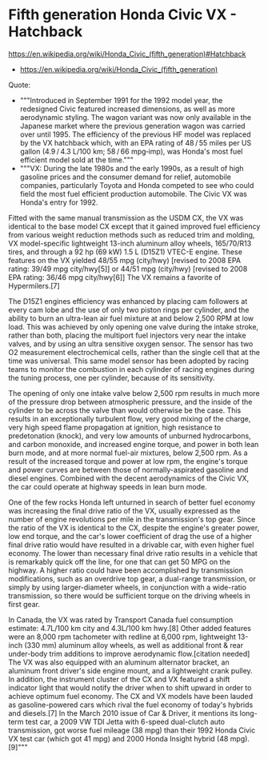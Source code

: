 # Fifth generation Honda Civic VX - Hatchback
https://en.wikipedia.org/wiki/Honda_Civic_(fifth_generation)#Hatchback
- https://en.wikipedia.org/wiki/Honda_Civic_(fifth_generation)

Quote:
- """Introduced in September 1991 for the 1992 model year, the redesigned Civic featured increased dimensions, as well as more aerodynamic styling. The wagon variant was now only available in the Japanese market where the previous generation wagon was carried over until 1995. The efficiency of the previous HF model was replaced by the VX hatchback which, with an EPA rating of 48 / 55 miles per US gallon (4.9 / 4.3 L/100 km; 58 / 66 mpg‑imp), was Honda's most fuel efficient model sold at the time."""
- """VX: During the late 1980s and the early 1990s, as a result of high gasoline prices and the consumer demand for relief, automobile companies, particularly Toyota and Honda competed to see who could field the most fuel efficient production automobile. The Civic VX was Honda's entry for 1992.

Fitted with the same manual transmission as the USDM CX, the VX was identical to the base model CX except that it gained improved fuel efficiency from various weight reduction methods such as reduced trim and molding, VX model-specific lightweight 13-inch aluminum alloy wheels, 165/70/R13 tires, and through a 92 hp (69 kW) 1.5 L (D15Z1) VTEC-E engine. These features on the VX yielded 48/55 mpg (city/hwy) [revised to 2008 EPA rating: 39/49 mpg city/hwy[5]] or 44/51 mpg (city/hwy) [revised to 2008 EPA rating: 36/46 mpg city/hwy[6]] The VX remains a favorite of Hypermilers.[7]

The D15Z1 engines efficiency was enhanced by placing cam followers at every cam lobe and the use of only two piston rings per cylinder, and the ability to burn an ultra-lean air fuel mixture at and below 2,500 RPM at low load. This was achieved by only opening one valve during the intake stroke, rather than both, placing the multiport fuel injectors very near the intake valves, and by using an ultra sensitive oxygen sensor. The sensor has two O2 measurement electrochemical cells, rather than the single cell that at the time was universal. This same model sensor has been adopted by racing teams to monitor the combustion in each cylinder of racing engines during the tuning process, one per cylinder, because of its sensitivity.

The opening of only one intake valve below 2,500 rpm results in much more of the pressure drop between atmospheric pressure, and the inside of the cylinder to be across the valve than would otherwise be the case. This results in an exceptionally turbulent flow, very good mixing of the charge, very high speed flame propagation at ignition, high resistance to predetonation (knock), and very low amounts of unburned hydrocarbons, and carbon monoxide, and increased engine torque, and power in both lean burn mode, and at more normal fuel-air mixtures, below 2,500 rpm. As a result of the increased torque and power at low rpm, the engine's torque and power curves are between those of normally-aspirated gasoline and diesel engines. Combined with the decent aerodynamics of the Civic VX, the car could operate at highway speeds in lean burn mode.

One of the few rocks Honda left unturned in search of better fuel economy was increasing the final drive ratio of the VX, usually expressed as the number of engine revolutions per mile in the transmission's top gear. Since the ratio of the VX is identical to the CX, despite the engine's greater power, low end torque, and the car's lower coefficient of drag the use of a higher final drive ratio would have resulted in a drivable car, with even higher fuel economy. The lower than necessary final drive ratio results in a vehicle that is remarkably quick off the line, for one that can get 50 MPG on the highway. A higher ratio could have been accomplished by transmission modifications, such as an overdrive top gear, a dual-range transmission, or simply by using larger-diameter wheels, in conjunction with a wide-ratio transmission, so there would be sufficient torque on the driving wheels in first gear.

In Canada, the VX was rated by Transport Canada fuel consumption estimate: 4.7L/100 km city and 4.3L/100 km hwy.[8] Other added features were an 8,000 rpm tachometer with redline at 6,000 rpm, lightweight 13-inch (330 mm) aluminum alloy wheels, as well as additional front & rear under-body trim additions to improve aerodynamic flow.[citation needed] The VX was also equipped with an aluminum alternator bracket, an aluminum front driver's side engine mount, and a lightweight crank pulley. In addition, the instrument cluster of the CX and VX featured a shift indicator light that would notify the driver when to shift upward in order to achieve optimum fuel economy. The CX and VX models have been lauded as gasoline-powered cars which rival the fuel economy of today's hybrids and diesels.[7] In the March 2010 issue of Car & Driver, it mentions its long-term test car, a 2009 VW TDI Jetta with 6-speed dual-clutch auto transmission, got worse fuel mileage (38 mpg) than their 1992 Honda Civic VX test car (which got 41 mpg) and 2000 Honda Insight hybrid (48 mpg).[9]"""
